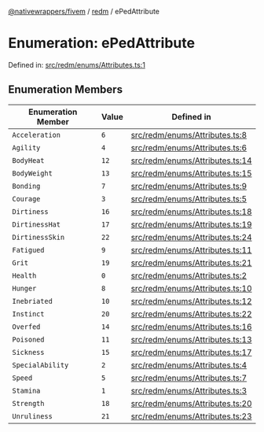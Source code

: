 [@nativewrappers/fivem](../../README.md) / [redm](../README.md) / ePedAttribute

# Enumeration: ePedAttribute

Defined in: [src/redm/enums/Attributes.ts:1](https://github.com/nativewrappers/nativewrappers/blob/c6ab47d1014f341bb58fccc9d519ceb48157a741/src/redm/enums/Attributes.ts#L1)

## Enumeration Members

| Enumeration Member | Value | Defined in |
| ------ | ------ | ------ |
| <a id="acceleration"></a> `Acceleration` | `6` | [src/redm/enums/Attributes.ts:8](https://github.com/nativewrappers/nativewrappers/blob/c6ab47d1014f341bb58fccc9d519ceb48157a741/src/redm/enums/Attributes.ts#L8) |
| <a id="agility"></a> `Agility` | `4` | [src/redm/enums/Attributes.ts:6](https://github.com/nativewrappers/nativewrappers/blob/c6ab47d1014f341bb58fccc9d519ceb48157a741/src/redm/enums/Attributes.ts#L6) |
| <a id="bodyheat"></a> `BodyHeat` | `12` | [src/redm/enums/Attributes.ts:14](https://github.com/nativewrappers/nativewrappers/blob/c6ab47d1014f341bb58fccc9d519ceb48157a741/src/redm/enums/Attributes.ts#L14) |
| <a id="bodyweight"></a> `BodyWeight` | `13` | [src/redm/enums/Attributes.ts:15](https://github.com/nativewrappers/nativewrappers/blob/c6ab47d1014f341bb58fccc9d519ceb48157a741/src/redm/enums/Attributes.ts#L15) |
| <a id="bonding"></a> `Bonding` | `7` | [src/redm/enums/Attributes.ts:9](https://github.com/nativewrappers/nativewrappers/blob/c6ab47d1014f341bb58fccc9d519ceb48157a741/src/redm/enums/Attributes.ts#L9) |
| <a id="courage"></a> `Courage` | `3` | [src/redm/enums/Attributes.ts:5](https://github.com/nativewrappers/nativewrappers/blob/c6ab47d1014f341bb58fccc9d519ceb48157a741/src/redm/enums/Attributes.ts#L5) |
| <a id="dirtiness"></a> `Dirtiness` | `16` | [src/redm/enums/Attributes.ts:18](https://github.com/nativewrappers/nativewrappers/blob/c6ab47d1014f341bb58fccc9d519ceb48157a741/src/redm/enums/Attributes.ts#L18) |
| <a id="dirtinesshat"></a> `DirtinessHat` | `17` | [src/redm/enums/Attributes.ts:19](https://github.com/nativewrappers/nativewrappers/blob/c6ab47d1014f341bb58fccc9d519ceb48157a741/src/redm/enums/Attributes.ts#L19) |
| <a id="dirtinessskin"></a> `DirtinessSkin` | `22` | [src/redm/enums/Attributes.ts:24](https://github.com/nativewrappers/nativewrappers/blob/c6ab47d1014f341bb58fccc9d519ceb48157a741/src/redm/enums/Attributes.ts#L24) |
| <a id="fatigued"></a> `Fatigued` | `9` | [src/redm/enums/Attributes.ts:11](https://github.com/nativewrappers/nativewrappers/blob/c6ab47d1014f341bb58fccc9d519ceb48157a741/src/redm/enums/Attributes.ts#L11) |
| <a id="grit"></a> `Grit` | `19` | [src/redm/enums/Attributes.ts:21](https://github.com/nativewrappers/nativewrappers/blob/c6ab47d1014f341bb58fccc9d519ceb48157a741/src/redm/enums/Attributes.ts#L21) |
| <a id="health"></a> `Health` | `0` | [src/redm/enums/Attributes.ts:2](https://github.com/nativewrappers/nativewrappers/blob/c6ab47d1014f341bb58fccc9d519ceb48157a741/src/redm/enums/Attributes.ts#L2) |
| <a id="hunger"></a> `Hunger` | `8` | [src/redm/enums/Attributes.ts:10](https://github.com/nativewrappers/nativewrappers/blob/c6ab47d1014f341bb58fccc9d519ceb48157a741/src/redm/enums/Attributes.ts#L10) |
| <a id="inebriated"></a> `Inebriated` | `10` | [src/redm/enums/Attributes.ts:12](https://github.com/nativewrappers/nativewrappers/blob/c6ab47d1014f341bb58fccc9d519ceb48157a741/src/redm/enums/Attributes.ts#L12) |
| <a id="instinct"></a> `Instinct` | `20` | [src/redm/enums/Attributes.ts:22](https://github.com/nativewrappers/nativewrappers/blob/c6ab47d1014f341bb58fccc9d519ceb48157a741/src/redm/enums/Attributes.ts#L22) |
| <a id="overfed"></a> `Overfed` | `14` | [src/redm/enums/Attributes.ts:16](https://github.com/nativewrappers/nativewrappers/blob/c6ab47d1014f341bb58fccc9d519ceb48157a741/src/redm/enums/Attributes.ts#L16) |
| <a id="poisoned"></a> `Poisoned` | `11` | [src/redm/enums/Attributes.ts:13](https://github.com/nativewrappers/nativewrappers/blob/c6ab47d1014f341bb58fccc9d519ceb48157a741/src/redm/enums/Attributes.ts#L13) |
| <a id="sickness"></a> `Sickness` | `15` | [src/redm/enums/Attributes.ts:17](https://github.com/nativewrappers/nativewrappers/blob/c6ab47d1014f341bb58fccc9d519ceb48157a741/src/redm/enums/Attributes.ts#L17) |
| <a id="specialability"></a> `SpecialAbility` | `2` | [src/redm/enums/Attributes.ts:4](https://github.com/nativewrappers/nativewrappers/blob/c6ab47d1014f341bb58fccc9d519ceb48157a741/src/redm/enums/Attributes.ts#L4) |
| <a id="speed"></a> `Speed` | `5` | [src/redm/enums/Attributes.ts:7](https://github.com/nativewrappers/nativewrappers/blob/c6ab47d1014f341bb58fccc9d519ceb48157a741/src/redm/enums/Attributes.ts#L7) |
| <a id="stamina"></a> `Stamina` | `1` | [src/redm/enums/Attributes.ts:3](https://github.com/nativewrappers/nativewrappers/blob/c6ab47d1014f341bb58fccc9d519ceb48157a741/src/redm/enums/Attributes.ts#L3) |
| <a id="strength"></a> `Strength` | `18` | [src/redm/enums/Attributes.ts:20](https://github.com/nativewrappers/nativewrappers/blob/c6ab47d1014f341bb58fccc9d519ceb48157a741/src/redm/enums/Attributes.ts#L20) |
| <a id="unruliness"></a> `Unruliness` | `21` | [src/redm/enums/Attributes.ts:23](https://github.com/nativewrappers/nativewrappers/blob/c6ab47d1014f341bb58fccc9d519ceb48157a741/src/redm/enums/Attributes.ts#L23) |
